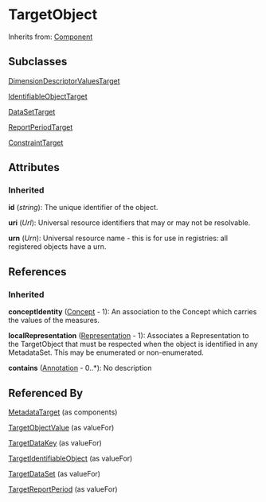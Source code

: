 
# TargetObject

Inherits from: [Component](../Base/Component.md)

## Subclasses

[DimensionDescriptorValuesTarget](DimensionDescriptorValuesTarget.md)

[IdentifiableObjectTarget](IdentifiableObjectTarget.md)

[DataSetTarget](DataSetTarget.md)

[ReportPeriodTarget](ReportPeriodTarget.md)

[ConstraintTarget](ConstraintTarget.md)





## Attributes

### Inherited

**id** (*string*): The unique identifier of the object.

**uri** (*Url*): Universal resource identifiers that may or may not be resolvable.

**urn** (*Urn*): Universal resource name - this is for use in registries: all registered objects have a urn.



## References

### Inherited

**conceptIdentity** ([Concept](../ConceptScheme/Concept.md) - 1): An association to the Concept which carries the values of the measures.

**localRepresentation** ([Representation](../Base/Representation.md) - 1): Associates a Representation to the TargetObject that must be respected when the object is identified in any MetadataSet. This may be enumerated or non-enumerated.

**contains** ([Annotation](../Base/Annotation.md) - 0..*): No description



## Referenced By

[MetadataTarget](MetadataTarget.md) (as components)

[TargetObjectValue](TargetObjectValue.md) (as valueFor)

[TargetDataKey](TargetDataKey.md) (as valueFor)

[TargetIdentifiableObject](TargetIdentifiableObject.md) (as valueFor)

[TargetDataSet](TargetDataSet.md) (as valueFor)

[TargetReportPeriod](TargetReportPeriod.md) (as valueFor)


